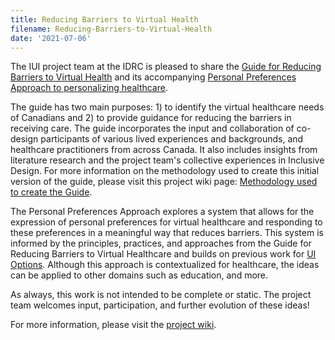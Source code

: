 ```yaml
---
title: Reducing Barriers to Virtual Health
filename: Reducing-Barriers-to-Virtual-Health
date: '2021-07-06'
---
```


The IUI project team at the IDRC is pleased to share the [Guide for Reducing Barriers to Virtual Health](https://wiki.fluidproject.org/display/IUIGFVP/Guide+for+Reducing+Barriers+to+Virtual+Healthcare)
and its accompanying [Personal Preferences Approach to personalizing healthcare](https://wiki.fluidproject.org/display/IUIGFVP/Section+-+Software+Approaches+for+Expressing+Personal+Preferences+for+Healthcare).

The guide has two main purposes: 1) to identify the virtual healthcare needs of Canadians and 2) to provide guidance for
reducing the barriers in receiving care. The guide incorporates the input and collaboration of co-design participants of
various lived experiences and backgrounds, and healthcare practitioners from across Canada. It also includes insights
from literature research and the project team's collective experiences in Inclusive Design. For more information on the
methodology used to create this initial version of the guide, please visit this project wiki page:
[Methodology used to create the Guide](https://wiki.fluidproject.org/display/IUIGFVP/Methodology+used+to+create+the+Guide).

The Personal Preferences Approach explores a system that allows for the expression of personal preferences for virtual
healthcare and responding to these preferences in a meaningful way that reduces barriers. This system is informed by the
principles, practices, and approaches from the Guide for Reducing Barriers to Virtual Healthcare and builds on previous
work for [UI Options](../ui-options.html). Although this approach is contextualized for healthcare, the ideas can be
applied to other domains such as education, and more.

As always, this work is not intended to be complete or static. The project team welcomes input, participation, and
further evolution of these ideas!

For more information, please visit the [project wiki](https://wiki.fluidproject.org/display/IUIGFVP/Intelligent+User+Interfaces+and+Guidelines+for+Vulnerable+Populations).
